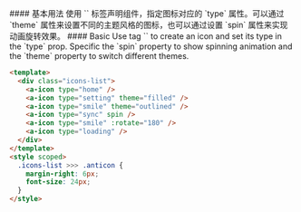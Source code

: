 <cn>
#### 基本用法
使用 `<Icon />` 标签声明组件，指定图标对应的 `type` 属性。可以通过 `theme` 属性来设置不同的主题风格的图标，也可以通过设置 `spin` 属性来实现动画旋转效果。
</cn>

<us>
#### Basic
Use tag `<Icon />` to create an icon and set its type in the `type` prop. Specific the `spin` property to show spinning animation and the `theme` property to switch different themes.
</us>

```html
<template>
  <div class="icons-list">
    <a-icon type="home" />
    <a-icon type="setting" theme="filled" />
    <a-icon type="smile" theme="outlined" />
    <a-icon type="sync" spin />
    <a-icon type="smile" :rotate="180" />
    <a-icon type="loading" />
  </div>
</template>
<style scoped>
  .icons-list >>> .anticon {
    margin-right: 6px;
    font-size: 24px;
  }
</style>
```
